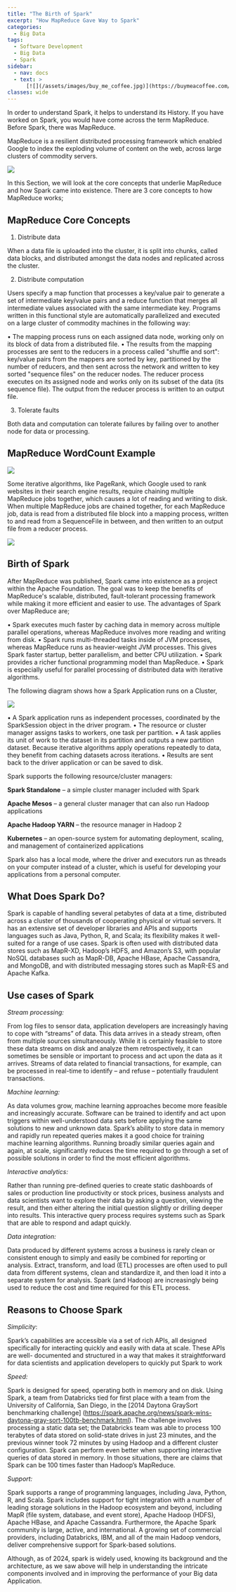 ```yaml
---
title: "The Birth of Spark"
excerpt: "How MapReduce Gave Way to Spark"
categories:
  - Big Data 
tags:
  - Software Development
  - Big Data
  - Spark
sidebar:
  - nav: docs
  - text: >
      [![](/assets/images/buy_me_coffee.jpg)](https://buymeacoffee.com/softwaremusings){:target="_blank"}
classes: wide
---
```


In order to understand Spark, it helps to understand its History. If you have worked on Spark, you would have come across the term MapReduce. Before Spark, there was MapReduce. 

MapReduce is a resilient distributed processing framework which enabled Google to index the exploding volume of content on the web, across large clusters of commodity servers. 

![](https://github.com/dataasciences/dataasciences.github.io/blob/master/assets/images/map_reduce_1.png?raw=true)

In this Section, we will look at the core concepts that underlie MapReduce and how Spark came into existence. There are 3 core concepts to how MapReduce works;

## MapReduce Core Concepts

1. Distribute data
  
  When a data file is uploaded into the cluster, it is split into chunks, called data blocks, and distributed amongst the data nodes and replicated across the cluster.

2. Distribute computation
  
  Users specify a map function that processes a key/value pair to generate a set of intermediate key/value pairs and a reduce function that merges all intermediate values associated with the same intermediate key. Programs written in this functional style are automatically parallelized and executed on a large cluster of commodity machines in the following way: 

  • The mapping process runs on each assigned data node, working only on its block of data from a distributed file. 
  • The results from the mapping processes are sent to the reducers in a process called "shuffle and sort": key/value pairs from the mappers are sorted by key, partitioned by the number of reducers, and then sent across the network and written to key sorted "sequence files" on the reducer nodes. The reducer process executes on its assigned node and works only on its subset of the data (its sequence file). The output from the reducer process is written to an output file.

3.  Tolerate faults

  Both data and computation can tolerate failures by failing over to another node for data or processing.

## MapReduce WordCount Example

![](https://github.com/dataasciences/dataasciences.github.io/blob/master/assets/images/map_reduce_2.png?raw=true)

Some iterative algorithms, like PageRank, which Google used to rank websites in their search engine results, require chaining multiple MapReduce jobs together, which causes a lot of reading and writing to disk. When multiple MapReduce jobs are chained together, for each MapReduce job, data is read from a distributed file block into a mapping process, written to and read from a SequenceFile in between, and then written to an output file from a reducer process.

![](https://github.com/dataasciences/dataasciences.github.io/blob/master/assets/images/map_reduce_3.png?raw=true)

## Birth of Spark

After MapReduce was published, Spark came into existence as a project within the Apache Foundation. The goal was to keep the benefits of MapReduce's scalable, distributed, 
fault-tolerant processing framework while making it more efficient and easier to use. The advantages of Spark over MapReduce are;

  • Spark executes much faster by caching data in memory across multiple parallel operations, whereas MapReduce involves more reading and writing from disk.
  • Spark runs multi-threaded tasks inside of JVM processes, whereas MapReduce runs as heavier-weight JVM processes. This gives Spark faster startup, better parallelism, 
  and better CPU utilization. 
  • Spark provides a richer functional programming model than MapReduce. 
  • Spark is especially useful for parallel processing of distributed data with iterative algorithms.

The following diagram shows how a Spark Application runs on a Cluster,

![](https://github.com/dataasciences/dataasciences.github.io/blob/master/assets/images/spark_arch.png?raw=true)

  • A Spark application runs as independent processes, coordinated by the SparkSession object in the driver program.
  • The resource or cluster manager assigns tasks to workers, one task per partition. 
  • A task applies its unit of work to the dataset in its partition and outputs a new partition dataset. Because iterative algorithms apply operations repeatedly to data, they benefit from caching datasets across iterations.
  • Results are sent back to the driver application or can be saved to disk.

Spark supports the following resource/cluster managers:

**Spark Standalone** – a simple cluster manager included with Spark

**Apache Mesos** – a general cluster manager that can also run Hadoop applications

**Apache Hadoop YARN** – the resource manager in Hadoop 2

**Kubernetes** – an open-source system for automating deployment, scaling, and management of containerized applications 

Spark also has a local mode, where the driver and executors run as threads on your computer instead of a cluster, which is useful for developing your applications from a 
personal computer.

## What Does Spark Do?

Spark is capable of handling several petabytes of data at a time, distributed across a cluster of thousands of cooperating physical or virtual servers. It has an extensive set of developer libraries and APIs and supports languages such as Java, Python, R, and Scala; its flexibility makes it well-suited for a range of use cases. Spark is often used with distributed data stores such as MapR-XD, Hadoop’s HDFS, and Amazon’s S3, with popular NoSQL databases such as MapR-DB, Apache HBase, Apache Cassandra, and MongoDB, and with distributed messaging stores such as MapR-ES and Apache Kafka.

## Use cases of Spark

*Stream processing:*

From log files to sensor data, application developers are increasingly having to cope with “streams” of data. This data arrives in a steady stream, often from multiple sources simultaneously. While it is certainly feasible to store these data streams on disk and analyze them retrospectively, it can sometimes be sensible or important to process and act upon the data as it arrives. Streams of data related to financial transactions, for example, can be processed in real-time to identify – and refuse – potentially fraudulent transactions.

*Machine learning:*

As data volumes grow, machine learning approaches become more feasible and increasingly accurate. Software can be trained to identify and act upon 
triggers within well-understood data sets before applying the same solutions to new and unknown data. Spark’s ability to store data in memory and rapidly run repeated queries makes it a good choice for training machine learning algorithms. Running broadly similar queries again and again, at scale, significantly reduces the time required to go through a set of possible solutions in order to find the most efficient algorithms.
 
*Interactive analytics:*

Rather than running pre-defined queries to create static dashboards of sales or production line productivity or stock prices, business analysts and data 
scientists want to explore their data by asking a question, viewing the result, and then either altering the initial question slightly or drilling deeper into results. This interactive query process requires systems such as Spark that are able to respond and adapt quickly.

*Data integration:*

Data produced by different systems across a business is rarely clean or consistent enough to simply and easily be combined for reporting or analysis. 
Extract, transform, and load (ETL) processes are often used to pull data from different systems, clean and standardize it, and then load it into a separate system for analysis. Spark (and Hadoop) are increasingly being used to reduce the cost and time required for this ETL process. 

## Reasons to Choose Spark

*Simplicity*: 

Spark’s capabilities are accessible via a set of rich APIs, all designed specifically for interacting quickly and easily with data at scale. These APIs are well-
documented and structured in a way that makes it straightforward for data scientists and application developers to quickly put Spark to work

*Speed:* 

Spark is designed for speed, operating both in memory and on disk. Using Spark, a team from Databricks tied for first place with a team from the University of California, 
San Diego, in the [2014 Daytona GraySort benchmarking challenge] (https://spark.apache.org/news/spark-wins-daytona-gray-sort-100tb-benchmark.html). The challenge involves 
processing a static data set; the Databricks team was able to process 100 terabytes of data stored on solid-state drives in just 23 minutes, and the previous winner took 72 minutes by using Hadoop and a different cluster configuration. Spark can perform even better when supporting interactive queries of data stored in memory. In those situations, there are claims that Spark can be 100 times faster than Hadoop’s MapReduce.

*Support:* 

Spark supports a range of programming languages, including Java, Python, R, and Scala. Spark includes support for tight integration with a number of leading storage 
solutions in the Hadoop ecosystem and beyond, including MapR (file system, database, and event store), Apache Hadoop (HDFS), Apache HBase, and Apache Cassandra. 
Furthermore, the Apache Spark community is large, active, and international. A growing set of commercial providers, including Databricks, IBM, and all of the main Hadoop 
vendors, deliver comprehensive support for Spark-based solutions. 

Although, as of 2024, spark is widely used, knowing its background and the architecture, as we saw above will help in understanding the intricate components involved and in improving the performance of your Big data Application. 



